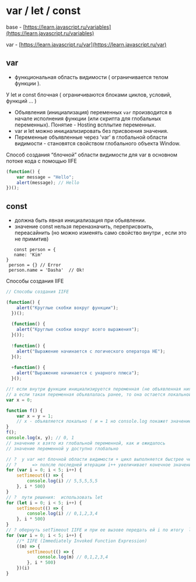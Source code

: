 # var / let / const

base - [https://learn.javascript.ru/variables](https://learn.javascript.ru/variables) 

var - [https://learn.javascript.ru/var](https://learn.javascript.ru/var)

## var

- функциональная область видимости ( ограничивается телом функции ).

У let и const блочная ( ограничиваются блоками циклов,  условий, функций … )

- Объявления (инициализация) переменных `var` производится в начале исполнения функции (или скрипта для глобальных переменных). Понятие - Hosting всплытие переменных.
- var и let можно инициализировать без присвоения значения.
- Переменные объявленные через 'var' в глобальной области видимости - становятся свойством глобального объекта Window.

Способ создания “блочной” области видимости для var в основном потоке кода с помощью IIFE

```jsx
(function() {
    var message = "Hello";
    alert(message); // Hello
})();
```

## const

- должна быть явная инициализация при обьявлении.
- значение const нельзя переназначить, переприсвоить, переасайнить (но можно изменять само свойство внутри , если это не примитив)

```
   const person = {
   name: 'Kim'
}
 person = {} // Error
 person.name = 'Dasha'  // Ok!
```

Способы создания IIFE

```jsx
// Способы создания IIFE

(function() {
    alert("Круглые скобки вокруг функции");
  })();
  
  (function() {
    alert("Круглые скобки вокруг всего выражения");
  }());
  
  !function() {
    alert("Выражение начинается с логического оператора НЕ");
  }();
  
  +function() {
    alert("Выражение начинается с унарного плюса");
  }();
```

```jsx
//! если внутри функции инициализируется переменная (не объявленная нигде ранее, то неявно происходит ее обьявление в global scope),
// а если такая переменная объявлалась ранее, то она остается локальной
var x = 0;

function f() {
    var x = y = 1;
    // x - объявляется локально ( и = 1 но console.log покажет значение глобальной x).  y - глобальная, со значениеи 1 (т.к. ранее не обьявлялась)!
}
f();
console.log(x, y); // 0, 1
// значение x взято из глобальной переменной, как и ожидалось
// значение переменной y доступно глобально

// ?  у var нет блочной области видимости + цикл выполняется быстрее чем асинхронная операция =>
// ?      => полсле последней итерации i++ увеличивает конечное значение i на единицу, затем log из setTimeout выводит 5 раз увеличенное значение
for (var i = 0; i < 5; i++) {
    setTimeout(() => {
        console.log(i) // 5,5,5,5,5
    }, i * 500)
}
// ?  пути решения:  использовать let
for (let i = 0; i < 5; i++) {
    setTimeout(() => {
        console.log(i) // 0,1,2,3,4
    }, i * 500)
}
// ? обернуть setTimeout IIFE и при ее вызове передать ей i по итогу  log будет брать актуальное значение на момент итерации цикла из замыкания 
for (var i = 0; i < 5; i++) {
    //* IIFE (Immediately Invoked Function Expression)
    ((m) => {
        setTimeout(() => {
            console.log(m) // 0,1,2,3,4
        }, i * 500)
    })(i)
}
```